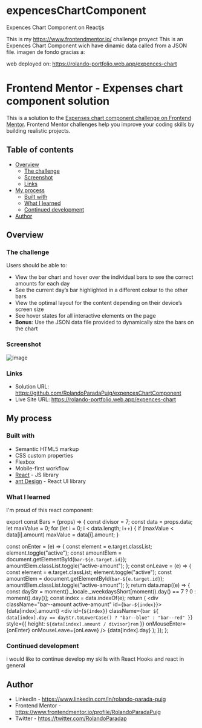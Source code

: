 # expencesChartComponent

Expences Chart Component on Reactjs

This is my https://www.frontendmentor.io/ challenge proyect
This is an Expences Chart Component wich have dinamic data called from a JSON file.
imagen de fondo gracias a:

<!-- <a href='https://www.freepik.es/vectores/formas-diseno'>Vector de formas de diseno creado por freepik - www.freepik.es</a> -->

web deployed on:
https://rolando-portfolio.web.app/expences-chart


# Frontend Mentor - Expenses chart component solution

This is a solution to the [Expenses chart component challenge on Frontend Mentor](https://www.frontendmentor.io/challenges/expenses-chart-component-e7yJBUdjwt). Frontend Mentor challenges help you improve your coding skills by building realistic projects. 

## Table of contents

- [Overview](#overview)
  - [The challenge](#the-challenge)
  - [Screenshot](#screenshot)
  - [Links](#links)
- [My process](#my-process)
  - [Built with](#built-with)
  - [What I learned](#what-i-learned)
  - [Continued development](#continued-development)
- [Author](#author)


## Overview

### The challenge

Users should be able to:

- View the bar chart and hover over the individual bars to see the correct amounts for each day
- See the current day’s bar highlighted in a different colour to the other bars
- View the optimal layout for the content depending on their device’s screen size
- See hover states for all interactive elements on the page
- **Bonus**: Use the JSON data file provided to dynamically size the bars on the chart

### Screenshot

![image](https://user-images.githubusercontent.com/33847751/173410282-8a733d05-75d4-4e45-b821-a333eb53b30f.png)


### Links

- Solution URL: https://github.com/RolandoParadaPuig/expencesChartComponent
- Live Site URL: https://rolando-portfolio.web.app/expences-chart


## My process

### Built with

- Semantic HTML5 markup
- CSS custom properties
- Flexbox
- Mobile-first workflow
- [React](https://reactjs.org/) - JS library
- [ant Design](https://ant.design/) - React UI library

### What I learned

I'm proud of this react component:

export const Bars = (props) => {
  const divisor = 7;
  const data = props.data;
  let maxValue = 0;
  for (let i = 0; i < data.length; i++) {
    if (maxValue < data[i].amount) maxValue = data[i].amount;
  }

  const onEnter = (e) => {
    const element = e.target.classList;
    element.toggle("active");
    const amountElem = document.getElementById(`bar-${e.target.id}`);
    amountElem.classList.toggle("active-amount");
  };
  const onLeave = (e) => {
    const element = e.target.classList;
    element.toggle("active");
    const amountElem = document.getElementById(`bar-${e.target.id}`);
    amountElem.classList.toggle("active-amount");
  };
  return data.map((e) => {
    const dayStr =
      moment()._locale._weekdaysShort[moment().day() == 7 ? 0 : moment().day()];
    const index = data.indexOf(e);
    return (
      <Col className="chart--bar" key={index}>
        <div className="bar--amount active-amount" id={`bar-${index}`}>
          {data[index].amount}
        </div>
        <div
          id={`${index}`}
          className={`bar ${
            data[index].day == dayStr.toLowerCase() ? "bar--blue" : "bar--red"
          }`}
          style={{ height: `${data[index].amount / divisor}rem` }}
          onMouseEnter={onEnter}
          onMouseLeave={onLeave}
        />
        {data[index].day}
      </Col>
    );
  });
};



### Continued development

i would like to continue develop my skills with React Hooks and react in general

## Author

- LinkedIn - https://www.linkedin.com/in/rolando-parada-puig
- Frontend Mentor - https://www.frontendmentor.io/profile/RolandoParadaPuig
- Twitter - https://twitter.com/RolandoParadap

